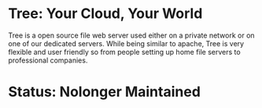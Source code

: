 Tree: Your Cloud, Your World 
====
Tree is a open source file web server used either on a private network or on one of our dedicated servers.
While being similar to apache, Tree is very flexible and user friendly so from people setting up home file servers to professional companies.

Status: Nolonger Maintained
=========================================================================================

